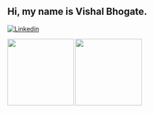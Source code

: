 ## Hi, my name is Vishal Bhogate.

[![Linkedin](https://img.shields.io/badge/-Vishal_Bhogate-blue?style=flat-square&logo=Linkedin&logoColor=white&link=https://www.linkedin.com/in/vishalbhogate/)](https://www.linkedin.com/in/vishalbhogate/)

<a href="https://github.com/vishalbhogate">
  <img align="left" height='150px' src="https://github-readme-stats.vercel.app/api/top-langs/?username=vishalbhogate&hide=jupyter%20notebook,html&layout=compact&theme=dracula" />
</a>

<a href="https://github.com/vishalbhogate">
  <img align="left"  height='150px' src="https://github-readme-stats.vercel.app/api?username=vishalbhogate&show_icons=true&theme=dracula" />
</a>
